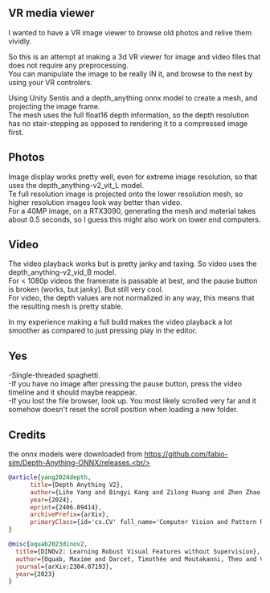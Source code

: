 ## VR media viewer
I wanted to have a VR image viewer to browse old photos and relive them vividly.<br/>

So this is an attempt at making a 3d VR viewer for image and video files that does not require any preprocessing.<br/>
You can manipulate the image to be really IN it, and browse to the next by using your VR controlers.<br/>

Using Unity Sentis and a depth_anything onnx model to create a mesh, and projecting the image frame.<br/>
The mesh uses the full float16 depth information, so the depth resolution has no stair-stepping as opposed to rendering it to a compressed image first.<br/>

## Photos
Image display works pretty well, even for extreme image resolution, so that uses the depth_anything-v2_vit_L model.<br/>
Te full resolution image is projected onto the lower resolution mesh, so higher resolution images look way better than video.<br/>
For a 40MP image, on a RTX3090, generating the mesh and material takes about 0.5 seconds, so I guess this might also work on lower end computers.<br/>

## Video
The video playback works but is pretty janky and taxing. So video uses the depth_anything-v2_vid_B model.<br/>
For < 1080p videos the framerate is passable at best, and the pause button is broken (works, but janky). But still very cool.<br/>
For video, the depth values are not normalized in any way, this means that the resulting mesh is pretty stable.<br/>

In my experience making a full build makes the video playback a lot smoother as compared to just pressing play in the editor.<br/>

## Yes
-Single-threaded spaghetti.<br/>
-If you have no image after pressing the pause button, press the video timeline and it should maybe reappear.<br/>
-If you lost the file browser, look up. You most likely scrolled very far and it somehow doesn't reset the scroll position when loading a new folder.<br/>

## Credits

the onnx models were downloaded from https://github.com/fabio-sim/Depth-Anything-ONNX/releases.<br/>

```bibtex
@article{yang2024depth,
      title={Depth Anything V2}, 
      author={Lihe Yang and Bingyi Kang and Zilong Huang and Zhen Zhao and Xiaogang Xu and Jiashi Feng and Hengshuang Zhao},
      year={2024},
      eprint={2406.09414},
      archivePrefix={arXiv},
      primaryClass={id='cs.CV' full_name='Computer Vision and Pattern Recognition' is_active=True alt_name=None in_archive='cs' is_general=False description='Covers image processing, computer vision, pattern recognition, and scene understanding. Roughly includes material in ACM Subject Classes I.2.10, I.4, and I.5.'}
}
```

```bibtex
@misc{oquab2023dinov2,
  title={DINOv2: Learning Robust Visual Features without Supervision},
  author={Oquab, Maxime and Darcet, Timothée and Moutakanni, Theo and Vo, Huy V. and Szafraniec, Marc and Khalidov, Vasil and Fernandez, Pierre and Haziza, Daniel and Massa, Francisco and El-Nouby, Alaaeldin and Howes, Russell and Huang, Po-Yao and Xu, Hu and Sharma, Vasu and Li, Shang-Wen and Galuba, Wojciech and Rabbat, Mike and Assran, Mido and Ballas, Nicolas and Synnaeve, Gabriel and Misra, Ishan and Jegou, Herve and Mairal, Julien and Labatut, Patrick and Joulin, Armand and Bojanowski, Piotr},
  journal={arXiv:2304.07193},
  year={2023}
}
```
